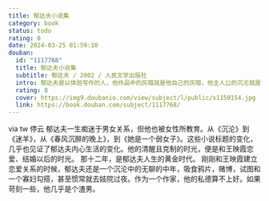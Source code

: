 ```yaml
---
title: 郁达夫小说集
category: book
status: todo
rating: 0
date: 2024-03-25 01:59:10
douban:
  id: "1117768"
  title: 郁达夫小说集
  subtitle: 郁达夫 / 2002 / 人民文学出版社
  intro: 郁达夫是以体验写作的人，他作品中的灰暗就是他自己的灰暗，他主人公的沉沦就是他自己的沉沦。他赤诚而且赤裸。他无耻却又无畏。他敞开了人生中的一个向度，开辟了一片独特、错乱的精神空间。在那个世界里，真正经受煎熬、承担苦难的，其实也不过是他自己一个人。
  rating: 8
  cover: https://img9.doubanio.com/view/subject/l/public/s1150154.jpg
  link: https://book.douban.com/subject/1117768/
---
```


via tw 停云 郁达夫一生痴迷于男女关系，但他也被女性所教育。从《沉沦》到《迷羊》，从《春风沉醉的晚上》，到《她是一个弱女子》。这些小说标题的变化，几乎也见证了郁达夫内心生活的变化。他的清醒且克制的时光，便是和王映霞恋爱、结婚以后的时光。 那十二年，是郁达夫人生的黄金时代。 刚刚和王映霞建立恋爱关系的时候，郁达夫还是一个沉沦中的无聊的中年，吸食鸦片，赌博，试图和一个寡妇勾搭，甚至惯常就去妓院过夜。作为一个作家，他的私德算不上好。如果苛刻一些，他几乎是个渣男。